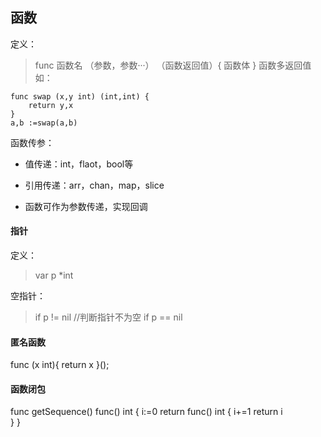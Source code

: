## 函数
定义：
>func 函数名 （参数，参数···） （函数返回值）{
    函数体
}
函数多返回值
如：
```
func swap (x,y int) (int,int) {
    return y,x
}
a,b :=swap(a,b)
```
函数传参：
- 值传递：int，flaot，bool等
- 引用传递：arr，chan，map，slice

- 函数可作为参数传递，实现回调

#### 指针
定义：
> var p *int

空指针：
> if p != nil //判断指针不为空
> if p == nil

#### 匿名函数

func (x int){
    return x
}();

#### 函数闭包
func getSequence() func() int {
   i:=0
   return func() int {
      i+=1
     return i  
   }
}

